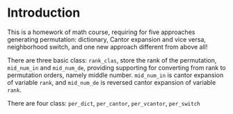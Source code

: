 # Introduction

This is a homework of math course, requiring for five approaches generating permutation: dictionary, Cantor expansion and vice versa, neighborhood switch, and one new approach different from above all!

There are three basic class: `rank_clas`, store the rank of the permutation, `mid_num_in` and `mid_num_de`, providing supporting for converting from rank to permutation orders, namely middle number.
`mid_num_in` is cantor expansion of variable `rank`, and `mid_num_de` is reversed cantor expansion of variable `rank`.

There are four class: `per_dict`, `per_cantor`, `per_vcantor`, `per_switch`
